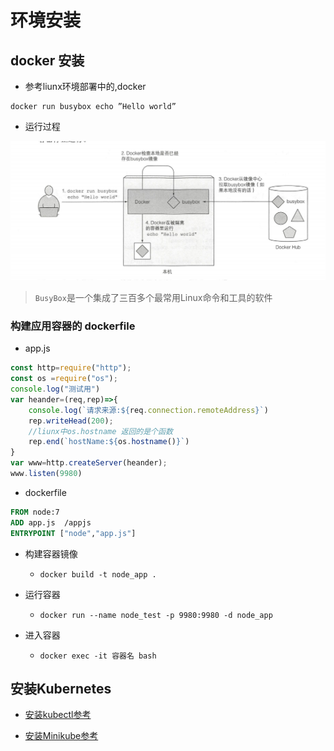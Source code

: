 # 环境安装

## docker 安装

- 参考liunx环境部署中的,docker

```shell
docker run busybox echo ”Hello world”
```

- 运行过程

![运行过程](assets/2019-07-19-15-01-03.png)

> `BusyBox`是一个集成了三百多个最常用Linux命令和工具的软件

### 构建应用容器的 dockerfile

- app.js

```js
const http=require("http");
const os =require("os");
console.log("测试用")
var heander=(req,rep)=>{
    console.log(`请求来源:${req.connection.remoteAddress}`)
    rep.writeHead(200);
    //liunx中os.hostname 返回的是个函数
    rep.end(`hostName:${os.hostname()}`)
}
var www=http.createServer(heander);
www.listen(9980)
```

- dockerfile

```dockerfile
FROM node:7
ADD app.js  /appjs
ENTRYPOINT ["node","app.js"]
```

- 构建容器镜像

  - `docker build -t node_app .`

- 运行容器

  - `docker run --name node_test -p 9980:9980 -d node_app`

- 进入容器

  - `docker exec -it 容器名 bash`

## 安装Kubernetes

- [安装kubectl参考](https://kubernetes.io/docs/tasks/tools/install-kubectl/#install-kubectl-on-linux)

- [安装Minikube参考](https://kubernetes.io/docs/tasks/tools/install-minikube/)


